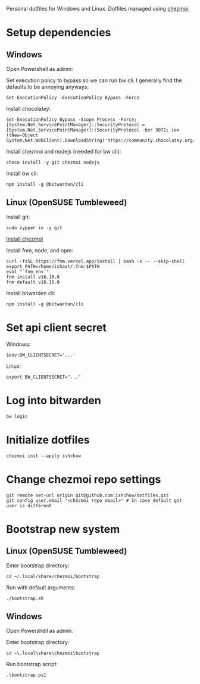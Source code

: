 Personal dotfiles for Windows and Linux. Dotfiles managed using [chezmoi](https://www.chezmoi.io/).

# Setup dependencies

## Windows

Open Powershell as admin:

Set execution policy to bypass so we can run bw cli. I generally find the defaults to be annoying anyways:

```
Set-ExecutionPolicy -ExecutionPolicy Bypass -Force
```

Install chocolatey:

```
Set-ExecutionPolicy Bypass -Scope Process -Force; [System.Net.ServicePointManager]::SecurityProtocol = [System.Net.ServicePointManager]::SecurityProtocol -bor 3072; iex ((New-Object System.Net.WebClient).DownloadString('https://community.chocolatey.org/install.ps1'))
```

Install chezmoi and nodejs (needed for bw cli):

```
choco install -y git chezmoi nodejs
```

Install bw cli:

```
npm install -g @bitwarden/cli
```

## Linux (OpenSUSE Tumbleweed)

Install git:

```
sudo zypper in -y git
```

[Install chezmoi](https://www.chezmoi.io/docs/install/)

Install fnm, node, and npm:

```
curl -fsSL https://fnm.vercel.app/install | bash -s -- --skip-shell
export PATH=/home/ishaat/.fnm:$PATH
eval "`fnm env`"
fnm install v16.16.0
fnm default v16.16.0
```

Install bitwarden cli:

```
npm install -g @bitwarden/cli
```

# Set api client secret

Windows:

```
$env:BW_CLIENTSECRET='...' 
```

Linux:

```
export BW_CLIENTSECRET="..."
```

# Log into bitwarden

```
bw login
```

# Initialize dotfiles

```
chezmoi init --apply ishchow
```

# Change chezmoi repo settings

```
git remote set-url origin git@github.com:ishchow/dotfiles.git
git config user.email "<chezmoi repo email>" # In case default git user is different
```

# Bootstrap new system
## Linux (OpenSUSE Tumbleweed)

Enter bootstrap directory:

```
cd ~/.local/share/chezmoi/bootstrap
```

Run with default arguments:

```
./bootstrap.sh
```

## Windows

Open Powershell as admin.

Enter bootstrap directory:

```
cd ~\.local\share\chezmoi\bootstrap
```

Run bootstrap script:

```
.\bootstrap.ps1
```
